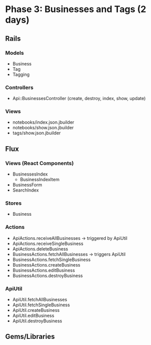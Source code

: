 # Phase 3: Businesses and Tags (2 days)

## Rails
### Models
* Business
* Tag
* Tagging

### Controllers
* Api::BusinessesController (create, destroy, index, show, update)

### Views
* notebooks/index.json.jbuilder
* notebooks/show.json.jbuilder
* tags/show.json.jbuilder

## Flux
### Views (React Components)
* BusinessesIndex
  - BusinessIndexItem
* BusinessForm
* SearchIndex

### Stores
* Business

### Actions
* ApiActions.receiveAllBusinesses -> triggered by ApiUtil
* ApiActions.receiveSingleBusiness
* ApiActions.deleteBusiness
* BusinessActions.fetchAllBusinesses -> triggers ApiUtil
* BusinessActions.fetchSingleBusiness
* BusinessActions.createBusiness
* BusinessActions.editBusiness
* BusinessActions.destroyBusiness

### ApiUtil
* ApiUtil.fetchAllBusinesses
* ApiUtil.fetchSingleBusiness
* ApiUtil.createBusiness
* ApiUtil.editBusiness
* ApiUtil.destroyBusiness

## Gems/Libraries
